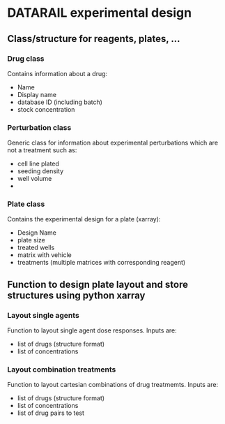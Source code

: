 # DATARAIL experimental design

## Class/structure for reagents, plates, ...

### Drug class
Contains information about a drug:
* Name
* Display name
* database ID (including batch)
* stock concentration

### Perturbation class
Generic class for information about experimental perturbations which are not a treatment
such as:
* cell line plated
* seeding density
* well volume
* 

### Plate class
Contains the experimental design for a plate (xarray):
* Design Name
* plate size
* treated wells
* matrix with vehicle
* treatments (multiple matrices with corresponding reagent)


## Function to design plate layout and store structures using python xarray

### Layout single agents
Function to layout single agent dose responses. Inputs are:
* list of drugs (structure format)
* list of concentrations

### Layout combination treatments
Function to layout cartesian combinations of drug treatmemts. Inputs are:
* list of drugs (structure format)
* list of concentrations
* list of drug pairs to test

  